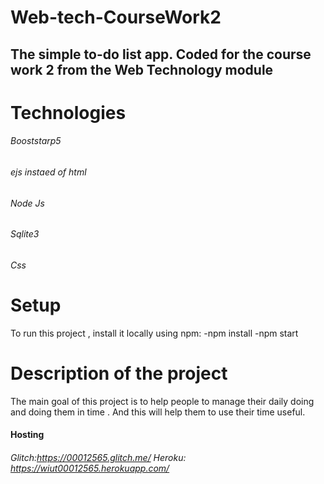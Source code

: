 # Web-tech-CourseWork2
## The simple to-do list app. Coded for the course work 2 from the Web Technology module
# Technologies
###### Booststarp5
###### ejs instaed of html
###### Node Js
###### Sqlite3
###### Css
# Setup
To run this project , install it locally using npm:
-npm install
-npm start
# Description of the project
The main goal of this project is to help people to manage their daily doing and doing them in time . And this will help them to use their time useful.

#### Hosting
###### Glitch:https://00012565.glitch.me/  Heroku: https://wiut00012565.herokuapp.com/
